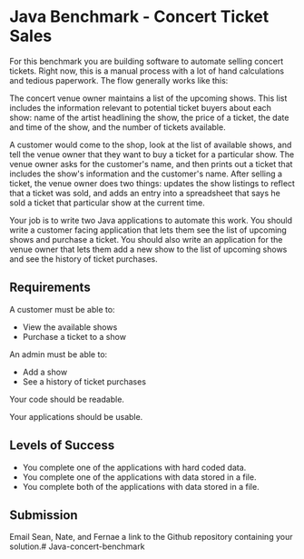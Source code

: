 # Java Benchmark - Concert Ticket Sales

For this benchmark you are building software to automate selling concert tickets. Right now, this is a manual process with a lot of hand calculations and tedious paperwork. The flow generally works like this:

The concert venue owner maintains a list of the upcoming shows. This list includes the information relevant to potential ticket buyers about each show: name of the artist headlining the show, the price of a ticket, the date and time of the show, and the number of tickets available.

A customer would come to the shop, look at the list of available shows, and tell the venue owner that they want to buy a ticket for a particular show. The venue owner asks for the customer's name, and then prints out a ticket that includes the show's information and the customer's name. After selling a ticket, the venue owner does two things: updates the show listings to reflect that a ticket was sold, and adds an entry into a spreadsheet that says he sold a ticket that particular show at the current time.

Your job is to write two Java applications to automate this work. You should write a customer facing application that lets them see the list of upcoming shows and purchase a ticket. You should also write an application for the venue owner that lets them add a new show to the list of upcoming shows and see the history of ticket purchases.

## Requirements

A customer must be able to:

- View the available shows
- Purchase a ticket to a show

An admin must be able to:

- Add a show
- See a history of ticket purchases

Your code should be readable.

Your applications should be usable.

## Levels of Success

- You complete one of the applications with hard coded data.
- You complete one of the applications with data stored in a file.
- You complete both of the applications with data stored in a file.

## Submission

Email Sean, Nate, and Fernae a link to the Github repository containing your solution.# Java-concert-benchmark
